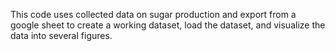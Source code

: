 This code uses collected data on sugar production and export from a google sheet to create a working dataset, load the dataset, and visualize the data into several figures. 

